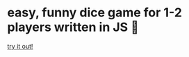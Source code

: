 # easy, funny dice game for 1-2 players written in JS 💛

[try it out!](https://kacperkwinta.github.io/js-dice-game/)
